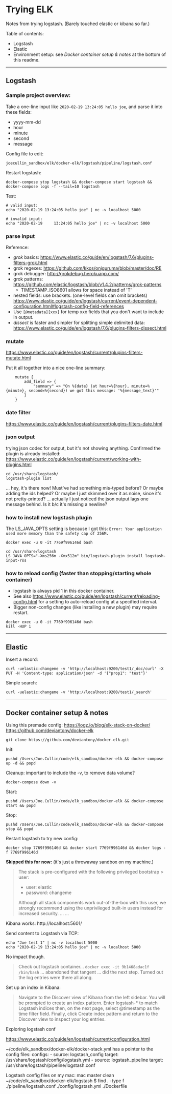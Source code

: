# Trying ELK

Notes from trying logstash.
(Barely touched elastic or kibana so far.)

Table of contents:
* Logstash
* Elastic
* Environment setup: see _Docker container setup & notes_ at the bottom of this readme.


---
## Logstash

### Sample project overview:

Take a one-line input like `2020-02-19 13:24:05 hello joe`, and parse it into these fields:
* yyyy-mm-dd
* hour
* minute
* second
* message

Config file to edit:
```
joecullin_sandbox/elk/docker-elk/logstash/pipeline/logstash.conf
```

Restart logstash:
```
docker-compose stop logstash && docker-compose start logstash && docker-compose logs -f --tail=10 logstash
```

Test:
```
# valid input:
echo "2020-02-19 13:24:05 hello joe" | nc -v localhost 5000

# invalid input:
echo "2020-02-19     13:24:05 hello joe" | nc -v localhost 5000
```




### parse input

Reference:
- *grok* basics: https://www.elastic.co/guide/en/logstash/7.6/plugins-filters-grok.html
- grok regexes: https://github.com/kkos/oniguruma/blob/master/doc/RE
- grok debugger: http://grokdebug.herokuapp.com/
- grok patterns: https://github.com/elastic/logstash/blob/v1.4.2/patterns/grok-patterns
  - TIMESTAMP_ISO8601 allows for space instead of 'T'
- nested fields: use brackets. (one-level fields can omit brackets) https://www.elastic.co/guide/en/logstash/current/event-dependent-configuration.html#logstash-config-field-references
- Use `[@metadata][xxx]` for temp xxx fields that you don't want to include in output.
- *dissect* is faster and simpler for splitting simple delimited data: https://www.elastic.co/guide/en/logstash/7.6/plugins-filters-dissect.html



### mutate

https://www.elastic.co/guide/en/logstash/current/plugins-filters-mutate.html

Put it all together into a nice one-line summary:
```
    mutate {
        add_field => {
            "summary" => "On %{date} (at hour=%{hour}, minute=%{minute}, second=%{second}) we got this message: '%{message_text}'"
        }
    }
```


### date filter

https://www.elastic.co/guide/en/logstash/current/plugins-filters-date.html


### json output
trying json codec for output, but it's not showing anything.
Confirmed the plugin is already installed:
https://www.elastic.co/guide/en/logstash/current/working-with-plugins.html
```
cd /usr/share/logstash/
logstash-plugin list
```
... hey, it's there now! Must've had something mis-typed before? Or maybe adding the ids helped? Or maybe I just skimmed over it as noise, since it's not pretty-printed? ... actually I just noticed the json output lags one message behind. Is it b/c it's missing a newline?

### how to install new logstash plugin

The LS_JAVA_OPTS setting is because I got this: `Error: Your application used more memory than the safety cap of 256M.`

```
docker exec -u 0 -it 7769f996146d bash

cd /usr/share/logstash
LS_JAVA_OPTS="-Xms256m -Xmx512m" bin/logstash-plugin install logstash-input-rss
```

### how to reload config (faster than stopping/starting whole container)
- logstash is always pid 1 in this docker container.
- See also https://www.elastic.co/guide/en/logstash/current/reloading-config.html for a setting to auto-reload config at a specified interval.
- Bigger non-config changes (like installing a new plugin) may require restart.
```
docker exec -u 0 -it 7769f996146d bash
kill -HUP 1
```

---
## Elastic

Insert a record:

```
curl -uelastic:changeme -v 'http://localhost:9200/test1/_doc/curl' -X PUT -H 'Content-type: application/json' -d '{"prop1": "test"}'
```

Simple search:

```
curl -uelastic:changeme -v 'http://localhost:9200/test1/_search'
```

---
## Docker container setup & notes

Using this premade config:
https://logz.io/blog/elk-stack-on-docker/
https://github.com/deviantony/docker-elk

`git clone https://github.com/deviantony/docker-elk.git`

Init:
```
pushd /Users/Joe.Cullin/code/elk_sandbox/docker-elk && docker-compose up -d && popd
```
Cleanup: important to include the -v, to remove data volume?
```
docker-compose down -v
```

Start:
```
pushd /Users/Joe.Cullin/code/elk_sandbox/docker-elk && docker-compose start && popd
```
Stop:
```
pushd /Users/Joe.Cullin/code/elk_sandbox/docker-elk && docker-compose stop && popd
```

Restart logstash to try new config:
```
docker stop 7769f996146d && docker start 7769f996146d && docker logs -f 7769f996146d
```

__Skipped this for now:__ (it's just a throwaway sandbox on my machine.)
> The stack is pre-configured with the following privileged bootstrap > user:
> * user: elastic
> * password: changeme
> 
> Although all stack components work out-of-the-box with this user, we strongly recommend using the unprivileged built-in users instead for increased security.
...
...


Kibana works: http://localhost:5601/

Send content to Logstash via TCP:

```
echo "Joe test 1" | nc -v localhost 5000
echo "2020-02-19 13:24:05 hello joe" | nc -v localhost 5000
```

No impact though.
> Check out logstash container... `docker exec -it 9b1468adac1f /bin/bash` ... abandoned that tangent ... did the next step. Turned out the log entries were there all along.

Set up an index in Kibana:
> Navigate to the Discover view of Kibana from the left sidebar. You will be prompted to create an index pattern. Enter logstash-* to match Logstash indices then, on the next page, select @timestamp as the time filter field. Finally, click Create index pattern and return to the Discover view to inspect your log entries.

Exploring logstash conf

https://www.elastic.co/guide/en/logstash/current/configuration.html

~/code/elk_sandbox/docker-elk/docker-stack.yml has a pointer to the config files:
    configs:
      - source: logstash_config
        target: /usr/share/logstash/config/logstash.yml
      - source: logstash_pipeline
        target: /usr/share/logstash/pipeline/logstash.conf

Logstash config files on my mac:
mac master clean ~/code/elk_sandbox/docker-elk/logstash $ find . -type f
./pipeline/logstash.conf
./config/logstash.yml
./Dockerfile